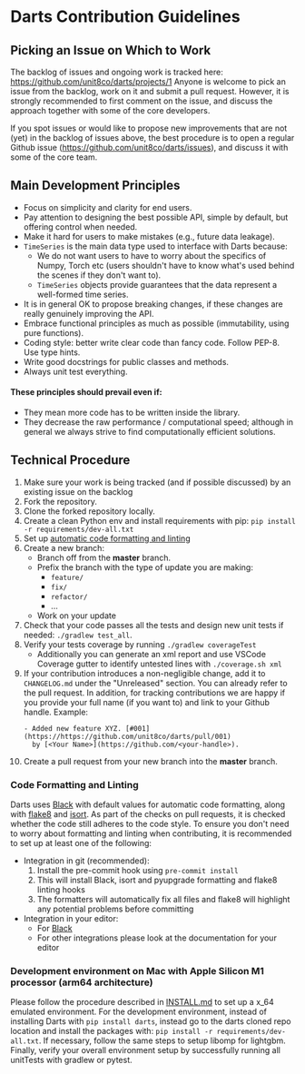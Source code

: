 # Darts Contribution Guidelines

## Picking an Issue on Which to Work

The backlog of issues and ongoing work is tracked here: https://github.com/unit8co/darts/projects/1
Anyone is welcome to pick an issue from the backlog, work on it and submit a pull request.
However, it is strongly recommended to first comment on the issue, and discuss the approach
together with some of the core developers.

If you spot issues or would like to propose new improvements that are not (yet) in the backlog
of issues above, the best procedure is to open a regular Github issue (https://github.com/unit8co/darts/issues),
and discuss it with some of the core team.


## Main Development Principles

* Focus on simplicity and clarity for end users.
* Pay attention to designing the best possible API, simple by default, but offering control when needed.
* Make it hard for users to make mistakes (e.g., future data leakage).
* `TimeSeries` is the main data type used to interface with Darts because:
    * We do not want users to have to worry about the specifics of Numpy, Torch etc
    (users shouldn't have to know what's used behind the scenes if they don't want to).
    * `TimeSeries` objects provide guarantees that the data represent a well-formed time series.
* It is in general OK to propose breaking changes, if these changes are really genuinely improving the API.
* Embrace functional principles as much as possible (immutability, using pure functions).
* Coding style: better write clear code than fancy code. Follow PEP-8. Use type hints.
* Write good docstrings for public classes and methods.
* Always unit test everything.

#### These principles should prevail even if:
* They mean more code has to be written inside the library.
* They decrease the raw performance / computational speed; although in general we always
  strive to find computationally efficient solutions.


## Technical Procedure

1. Make sure your work is being tracked (and if possible discussed) by an existing issue on the backlog
2. Fork the repository.
3. Clone the forked repository locally.
4. Create a clean Python env and install requirements with pip: `pip install -r requirements/dev-all.txt`
5. Set up [automatic code formatting and linting](#code-formatting-and-linting)
6. Create a new branch:
    * Branch off from the **master** branch.
    * Prefix the branch with the type of update you are making:
        * `feature/`
        * `fix/`
        * `refactor/`
        * …
    * Work on your update
7. Check that your code passes all the tests and design new unit tests if needed: `./gradlew test_all`.
8. Verify your tests coverage by running `./gradlew coverageTest`
    * Additionally you can generate an xml report and use VSCode Coverage gutter to identify untested
    lines with `./coverage.sh xml`
9. If your contribution introduces a non-negligible change, add it to `CHANGELOG.md` under the "Unreleased" section.
   You can already refer to the pull request. In addition, for tracking contributions we are happy if you provide
   your full name (if you want to) and link to your Github handle. Example:
   ```
   - Added new feature XYZ. [#001](https://https://github.com/unit8co/darts/pull/001)
     by [<Your Name>](https://github.com/<your-handle>).
   ```
10. Create a pull request from your new branch into the **master** branch.


### Code Formatting and Linting

Darts uses [Black](https://black.readthedocs.io/en/stable/index.html) with default values for automatic code formatting, along with [flake8](https://flake8.pycqa.org/en/latest/) and [isort](https://pycqa.github.io/isort/).
As part of the checks on pull requests, it is checked whether the code still adheres to the code style.
To ensure you don't need to worry about formatting and linting when contributing, it is recommended to set up at least one of the following:
- Integration in git (recommended):
    1. Install the pre-commit hook using `pre-commit install`
    2. This will install Black, isort and pyupgrade formatting and flake8 linting hooks
    3. The formatters will automatically fix all files and flake8 will highlight any potential problems before committing
- Integration in your editor:
    - For [Black](https://black.readthedocs.io/en/stable/integrations/editors.html)
    - For other integrations please look at the documentation for your editor

### Development environment on Mac with Apple Silicon M1 processor (arm64 architecture)

Please follow the procedure described in [INSTALL.md](https://github.com/unit8co/darts/blob/master/INSTALL.md#test-environment-appple-m1-processor)
to set up a x_64 emulated environment. For the development environment, instead of installing Darts with
`pip install darts`, instead go to the darts cloned repo location and install the packages with: `pip install -r requirements/dev-all.txt`.
If necessary, follow the same steps to setup libomp for lightgbm.
Finally, verify your overall environment setup by successfully running all unitTests with gradlew or pytest.
